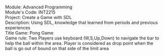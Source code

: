 Module: Advanced Programming  
Module's Code: INT2215  
Project: Create a Game with SDL  
Description: Using SDL, knowledge that learned from periods and previous experiences  
Title Game: Pong Game  
Game rule: Two Players use keyboard (W,S,Up,Down) to navigate the bar to help the ball within the area. Player is considered as drop point when the ball is go out of bound on that side of the limit area  
